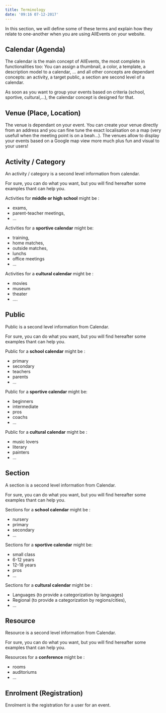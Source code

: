 ```yaml
---
title: Terminology
date: '09:16 07-12-2017'
---
```


In this section, we will define some of these terms and explain how they relate to one-another when you are using AllEvents on your website.
 
## Calendar (Agenda)
The calendar is the main concept of AllEvents, the most complete in functionalities too: You can assign a thumbnail, a color, a template, a description model to a calendar, ... and all other concepts are dependant concepts: an activity, a target public, a section are second level of a calendar.

As soon as you want to group your events based on criteria (school, sportive, cultural,...), the calendar concept is designed for that.

## Venue (Place, Location)
The venue is dependant on your event. You can create your venue directly from an address and you can fine tune the exact localisation on a map (very usefull when the meeting point is on a beah...). The venues allow to display your events based on a Google map view more much plus fun and visual to your users!
 
## Activity / Category
An activity / category is a second level information from calendar.

For sure, you can do what you want, but you will find hereafter some examples thant can help you.

Activities for **middle or high school** might be :
* exams,
* parent-teacher meetings,
* ... 

Activities for a **sportive calendar** might be:
* training,
* home matches,
* outside matches,
* lunchs
* office meetings
* ...  

Activities for a **cultural calendar** might be :
* movies
* museum
* theater
* ....

## Public
Public is a second level information from Calendar.

For sure, you can do what you want, but you will find hereafter some examples thant can help you.

Public for a **school calendar** might be :
* primary
* secondary
* teachers
* parents
* ... 

Public for a **sportive calendar** might be:
* beginners
* intermediate
* pros
* coachs
* ...  

Public for a **cultural calendar** might be :
* music lovers
* literary
* painters
* ...

## Section
A section is a second level information from Calendar.

For sure, you can do what you want, but you will find hereafter some examples thant can help you.

Sections for a **school calendar** might be :
* nursery
* primary
* secondary
* ... 

Sections for a **sportive calendar** might be:
* small class
* 6-12 years
* 12-18 years
* pros
* ... 

Sections for a **cultural calendar** might be :
* Languages (to provide a categorization by languages)
* Regional (to provide a categorization by regions/cities),
* ...

## Resource
Resource is a second level information from Calendar.

For sure, you can do what you want, but you will find hereafter some examples thant can help you.

Resources for a **conference**  might be :
* rooms
* auditoriums
* ... 

## Enrolment (Registration)
Enrolment is the registration for a user for an event.
